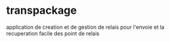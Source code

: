 # transpackage
application de creation et de gestion de relais pour l'envoie et la recuperation facile des point de relais 
